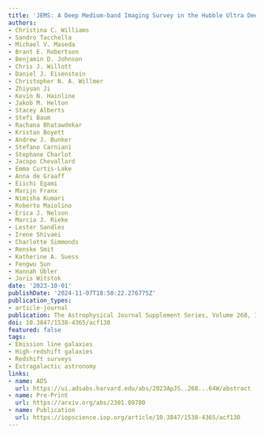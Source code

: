 ```yaml
---
title: 'JEMS: A Deep Medium-band Imaging Survey in the Hubble Ultra Deep Field with JWST NIRCam and NIRISS'
authors:
- Christina C. Williams
- Sandro Tacchella
- Michael V. Maseda
- Brant E. Robertson
- Benjamin D. Johnson
- Chris J. Willott
- Daniel J. Eisenstein
- Christopher N. A. Willmer
- Zhiyuan Ji
- Kevin N. Hainline
- Jakob M. Helton
- Stacey Alberts
- Stefi Baum
- Rachana Bhatawdekar
- Kristan Boyett
- Andrew J. Bunker
- Stefano Carniani
- Stephane Charlot
- Jacopo Chevallard
- Emma Curtis-Lake
- Anna de Graaff
- Eiichi Egami
- Marijn Franx
- Nimisha Kumari
- Roberto Maiolino
- Erica J. Nelson
- Marcia J. Rieke
- Lester Sandles
- Irene Shivaei
- Charlotte Simmonds
- Renske Smit
- Katherine A. Suess
- Fengwu Sun
- Hannah Übler
- Joris Witstok
date: '2023-10-01'
publishDate: '2024-11-07T18:50:22.276775Z'
publication_types:
- article-journal
publication: The Astrophysical Journal Supplement Series, Volume 268, Issue 2, id.64, 15 pages
doi: 10.3847/1538-4365/acf130
featured: false
tags:
- Emission line galaxies
- High-redshift galaxies
- Redshift surveys
- Extragalactic astronomy
links:
- name: ADS
  url: https://ui.adsabs.harvard.edu/abs/2023ApJS..268...64W/abstract
- name: Pre-Print
  url: https://arxiv.org/abs/2301.09780
- name: Publication
  url: https://iopscience.iop.org/article/10.3847/1538-4365/acf130
---
```

